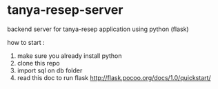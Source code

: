 # tanya-resep-server
backend server for tanya-resep application using python (flask)

how to start :
1. make sure you already install python
2. clone this repo
3. import sql on db folder
4. read this doc to run flask http://flask.pocoo.org/docs/1.0/quickstart/
